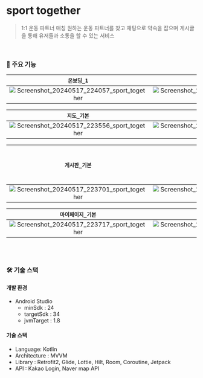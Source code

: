 # sport together

> 1:1 운동 파트너 매칭 
> 원하는 운동 파트너를 찾고 채팅으로 약속을 잡으며 게시글을 통해 유저들과 소통을 할 수 있는 서비스
<br>


### 📍 주요 기능

|`온보딩_1`|`온보딩_2`|`온보딩_3`|`로그인`|
|:--:|:--:|:--:|:--:|
|![Screenshot_20240517_224057_sport_together](https://github.com/dlwngud/sport_together/assets/70958782/125381d7-c88d-4318-b5fd-7c04ba6b57b6)|![Screenshot_20240517_224103_sport_together](https://github.com/dlwngud/sport_together/assets/70958782/10dda325-a045-42f3-93cf-a1b7c377d006)|![Screenshot_20240517_224108_sport_together](https://github.com/dlwngud/sport_together/assets/70958782/a03f1d25-4687-408d-8d7d-be27e261d1bb)|![Screenshot_20240517_224112_sport_together](https://github.com/dlwngud/sport_together/assets/70958782/3c2de439-07cc-47ed-af17-77171ebdb388)|

|`지도_기본`|`지도_마커클릭`|`지도_롱클릭`|`지도_마커추가`|
|:--:|:--:|:--:|:--:|
|![Screenshot_20240517_223556_sport_together](https://github.com/dlwngud/sport_together/assets/70958782/d765f517-a8f9-43d2-b729-0a51015d90ff)|![Screenshot_20240517_223648_sport_together](https://github.com/dlwngud/sport_together/assets/70958782/ce951537-5328-4bed-9d0f-b627c1d6dfa3)|![Screenshot_20240517_225922_sport_together](https://github.com/dlwngud/sport_together/assets/70958782/9f63057d-f86e-4f05-8158-8ba1b0c92d9a)|![Screenshot_20240517_225930_sport_together](https://github.com/dlwngud/sport_together/assets/70958782/06627a4a-4775-429d-94d4-bd5161f6638f)|

|`게시판_기본`|`게시판_작성`|`채팅_기본`|`채팅_대화`|
|:--:|:--:|:--:|:--:|
|![Screenshot_20240517_223701_sport_together](https://github.com/dlwngud/sport_together/assets/70958782/77b51d21-abec-4aef-925c-6204f6b1c552)|![Screenshot_20240517_223711_sport_together](https://github.com/dlwngud/sport_together/assets/70958782/7389a931-7420-42af-8e5d-f3d8c5ebb012)|![Screenshot_20240517_223707_sport_together](https://github.com/dlwngud/sport_together/assets/70958782/5869d319-cceb-4135-8759-4ff226a5ef6f)||

|`마이페이지_기본`|`마이페이지_수정정`|
|:--:|:--:|
|![Screenshot_20240517_223717_sport_together](https://github.com/dlwngud/sport_together/assets/70958782/3024149b-cdd7-43fb-b2f5-d3480fad2001)|![Screenshot_20240517_223721_sport_together](https://github.com/dlwngud/sport_together/assets/70958782/6f90ef23-be9f-47fb-abb1-4f95537bb224)|

<br>

<br>

### 🛠️ 기술 스택

#### 개발 환경
- Android Studio
  - minSdk : 24
  - targetSdk : 34
  - jvmTarget : 1.8
#### 기술 스택
- Language: Kotlin
- Architecture : MVVM
- Library : Retrofit2, Glide, Lottie, Hilt, Room, Coroutine, Jetpack
- API : Kakao Login, Naver map API

<br>
